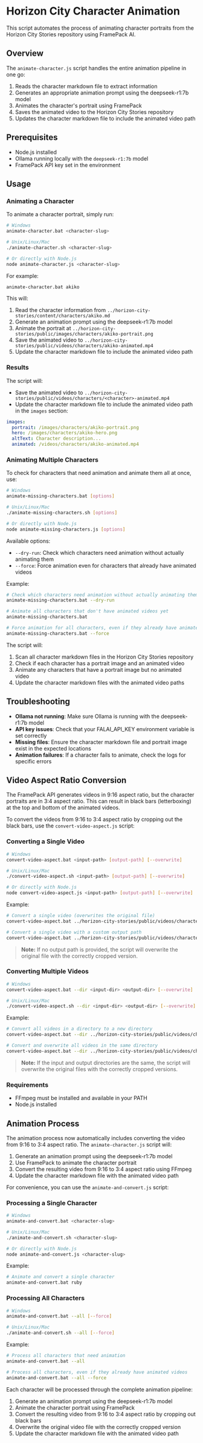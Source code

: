 # Horizon City Character Animation

This script automates the process of animating character portraits from the Horizon City Stories repository using FramePack AI.

## Overview

The `animate-character.js` script handles the entire animation pipeline in one go:

1. Reads the character markdown file to extract information
2. Generates an appropriate animation prompt using the deepseek-r1:7b model
3. Animates the character's portrait using FramePack
4. Saves the animated video to the Horizon City Stories repository
5. Updates the character markdown file to include the animated video path

## Prerequisites

- Node.js installed
- Ollama running locally with the `deepseek-r1:7b` model
- FramePack API key set in the environment

## Usage

### Animating a Character

To animate a character portrait, simply run:

```bash
# Windows
animate-character.bat <character-slug>

# Unix/Linux/Mac
./animate-character.sh <character-slug>

# Or directly with Node.js
node animate-character.js <character-slug>
```

For example:

```bash
animate-character.bat akiko
```

This will:
1. Read the character information from `../horizon-city-stories/content/characters/akiko.md`
2. Generate an animation prompt using the deepseek-r1:7b model
3. Animate the portrait at `../horizon-city-stories/public/images/characters/akiko-portrait.png`
4. Save the animated video to `../horizon-city-stories/public/videos/characters/akiko-animated.mp4`
5. Update the character markdown file to include the animated video path

### Results

The script will:
- Save the animated video to `../horizon-city-stories/public/videos/characters/<character>-animated.mp4`
- Update the character markdown file to include the animated video path in the `images` section:

```yaml
images:
  portrait: /images/characters/akiko-portrait.png
  hero: /images/characters/akiko-hero.png
  altText: Character description...
  animated: /videos/characters/akiko-animated.mp4
```

### Animating Multiple Characters

To check for characters that need animation and animate them all at once, use:

```bash
# Windows
animate-missing-characters.bat [options]

# Unix/Linux/Mac
./animate-missing-characters.sh [options]

# Or directly with Node.js
node animate-missing-characters.js [options]
```

Available options:

- `--dry-run`: Check which characters need animation without actually animating them
- `--force`: Force animation even for characters that already have animated videos

Example:

```bash
# Check which characters need animation without actually animating them
animate-missing-characters.bat --dry-run

# Animate all characters that don't have animated videos yet
animate-missing-characters.bat

# Force animation for all characters, even if they already have animated videos
animate-missing-characters.bat --force
```

The script will:
1. Scan all character markdown files in the Horizon City Stories repository
2. Check if each character has a portrait image and an animated video
3. Animate any characters that have a portrait image but no animated video
4. Update the character markdown files with the animated video paths

## Troubleshooting

- **Ollama not running**: Make sure Ollama is running with the deepseek-r1:7b model
- **API key issues**: Check that your FALAI_API_KEY environment variable is set correctly
- **Missing files**: Ensure the character markdown file and portrait image exist in the expected locations
- **Animation failures**: If a character fails to animate, check the logs for specific errors

## Video Aspect Ratio Conversion

The FramePack API generates videos in 9:16 aspect ratio, but the character portraits are in 3:4 aspect ratio. This can result in black bars (letterboxing) at the top and bottom of the animated videos.

To convert the videos from 9:16 to 3:4 aspect ratio by cropping out the black bars, use the `convert-video-aspect.js` script:

### Converting a Single Video

```bash
# Windows
convert-video-aspect.bat <input-path> [output-path] [--overwrite]

# Unix/Linux/Mac
./convert-video-aspect.sh <input-path> [output-path] [--overwrite]

# Or directly with Node.js
node convert-video-aspect.js <input-path> [output-path] [--overwrite]
```

Example:

```bash
# Convert a single video (overwrites the original file)
convert-video-aspect.bat ../horizon-city-stories/public/videos/characters/akiko-animated.mp4

# Convert a single video with a custom output path
convert-video-aspect.bat ../horizon-city-stories/public/videos/characters/akiko-animated.mp4 ../horizon-city-stories/public/videos/characters/akiko-animated-custom.mp4
```

> **Note:** If no output path is provided, the script will overwrite the original file with the correctly cropped version.

### Converting Multiple Videos

```bash
# Windows
convert-video-aspect.bat --dir <input-dir> <output-dir> [--overwrite]

# Unix/Linux/Mac
./convert-video-aspect.sh --dir <input-dir> <output-dir> [--overwrite]
```

Example:

```bash
# Convert all videos in a directory to a new directory
convert-video-aspect.bat --dir ../horizon-city-stories/public/videos/characters ../horizon-city-stories/public/videos/characters-3x4

# Convert and overwrite all videos in the same directory
convert-video-aspect.bat --dir ../horizon-city-stories/public/videos/characters ../horizon-city-stories/public/videos/characters
```

> **Note:** If the input and output directories are the same, the script will overwrite the original files with the correctly cropped versions.

### Requirements

- FFmpeg must be installed and available in your PATH
- Node.js installed

## Animation Process

The animation process now automatically includes converting the video from 9:16 to 3:4 aspect ratio. The `animate-character.js` script will:

1. Generate an animation prompt using the deepseek-r1:7b model
2. Use FramePack to animate the character portrait
3. Convert the resulting video from 9:16 to 3:4 aspect ratio using FFmpeg
4. Update the character markdown file with the animated video path

For convenience, you can use the `animate-and-convert.js` script:

### Processing a Single Character

```bash
# Windows
animate-and-convert.bat <character-slug>

# Unix/Linux/Mac
./animate-and-convert.sh <character-slug>

# Or directly with Node.js
node animate-and-convert.js <character-slug>
```

Example:

```bash
# Animate and convert a single character
animate-and-convert.bat ruby
```

### Processing All Characters

```bash
# Windows
animate-and-convert.bat --all [--force]

# Unix/Linux/Mac
./animate-and-convert.sh --all [--force]
```

Example:

```bash
# Process all characters that need animation
animate-and-convert.bat --all

# Process all characters, even if they already have animated videos
animate-and-convert.bat --all --force
```

Each character will be processed through the complete animation pipeline:
1. Generate an animation prompt using the deepseek-r1:7b model
2. Animate the character portrait using FramePack
3. Convert the resulting video from 9:16 to 3:4 aspect ratio by cropping out black bars
4. Overwrite the original video file with the correctly cropped version
5. Update the character markdown file with the animated video path
